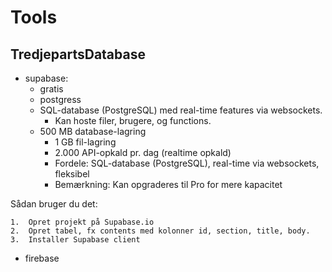 # Tools

## TredjepartsDatabase
- supabase: 
    - gratis
    - postgress
    - SQL-database (PostgreSQL) med real-time features via websockets.     
		- Kan hoste filer, brugere, og functions.   
    - 500 MB database-lagring   
		- 1 GB fil-lagring    
		- 2.000 API-opkald pr. dag (realtime opkald)    
		- Fordele: SQL-database (PostgreSQL), real-time via websockets, fleksibel   
		- Bemærkning: Kan opgraderes til Pro for mere kapacitet   
 
Sådan bruger du det:

	1.	Opret projekt på Supabase.io
	2.	Opret tabel, fx contents med kolonner id, section, title, body.
	3.	Installer Supabase client

- firebase